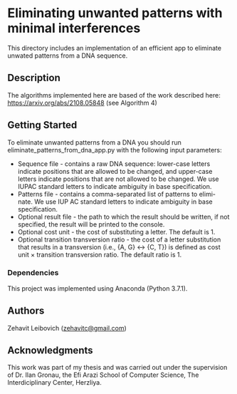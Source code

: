 # Eliminating unwanted patterns with minimal interferences

This directory includes an implementation of an efficient app to eliminate unwated patterns from a DNA sequence.  

## Description

The algorithms implemented here are based of the work described here: https://arxiv.org/abs/2108.05848 (see Algorithm 4) 

## Getting Started

To eliminate unwanted patterns from a DNA you should run eliminate_patterns_from_dna_app.py with the following input parameters:

* Sequence file - contains a raw DNA sequence: lower-case letters indicate
positions that are allowed to be changed, and upper-case letters indicate
positions that are not allowed to be changed. We use IUPAC standard
letters to indicate ambiguity in base specification. 
* Patterns file - contains a comma-separated list of patterns to elimi-
nate. We use IUP AC standard letters to indicate ambiguity in base specification.
* Optional result file - the path to which the result should be written, if
not specified, the result will be printed to the console.
 * Optional cost unit - the cost of substituting a letter. The default is 1.
 * Optional transition transversion ratio - the cost of a letter substitution that results in a transversion (i.e., {A, G} ↔ {C, T})
 is defined as cost unit × transition transversion ratio. The default ratio is 1.

### Dependencies

This project was implemented using Anaconda (Python 3.7.1). 

## Authors

Zehavit Leibovich (zehavitc@gmail.com)

## Acknowledgments

This work was part of my thesis and was carried out under the supervision of Dr. Ilan Gronau, the Efi Arazi School of Computer Science, The Interdiciplinary Center, Herzliya.
